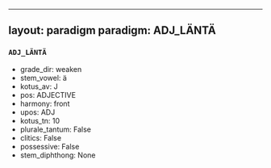
---
layout: paradigm
paradigm: ADJ_LÄNTÄ
---
### ` ADJ_LÄNTÄ `


* grade_dir: weaken
* stem_vowel: ä
* kotus_av: J
* pos: ADJECTIVE
* harmony: front
* upos: ADJ
* kotus_tn: 10
* plurale_tantum: False
* clitics: False
* possessive: False
* stem_diphthong: None
